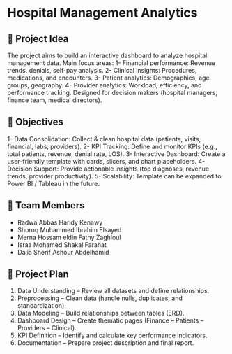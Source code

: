 # Hospital Management Analytics

## 📌 Project Idea
The project aims to build an interactive dashboard to analyze hospital management data.
Main focus areas:
1- Financial performance: Revenue trends, denials, self-pay analysis.
2- Clinical insights: Procedures, medications, and encounters.
3- Patient analytics: Demographics, age groups, geography.
4- Provider analytics: Workload, efficiency, and performance tracking.
Designed for decision makers (hospital managers, finance team, medical directors).

## 🎯 Objectives
1- Data Consolidation: Collect & clean hospital data (patients, visits, financial, labs, providers).
2- KPI Tracking: Define and monitor KPIs (e.g., total patients, revenue, denial rate, LOS).
3- Interactive Dashboard: Create a user-friendly template with cards, slicers, and chart placeholders.
4- Decision Support: Provide actionable insights (top diagnoses, revenue trends, provider productivity).
5- Scalability: Template can be expanded to Power BI / Tableau in the future.

  
## 👥 Team Members
- Radwa Abbas Haridy Kenawy 
- Shoroq Muhammed Ibrahim Elsayed
- Merna Hossam eldin Fathy Zaghloul
- Israa Mohamed Shakal Farahat
- Dalia Sherif Ashour Abdelhamid 

## 📅 Project Plan
1. Data Understanding – Review all datasets and define relationships.
2. Preprocessing – Clean data (handle nulls, duplicates, and standardization).
3. Data Modeling – Build relationships between tables (ERD).
4. Dashboard Design – Create thematic pages (Finance – Patients – Providers – Clinical).
5. KPI Definition – Identify and calculate key performance indicators.
6. Documentation – Prepare project description and final report.
